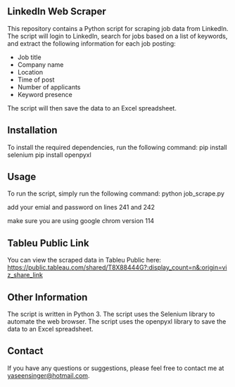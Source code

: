 ## LinkedIn Web Scraper

This repository contains a Python script for scraping job data from LinkedIn. The script will login to LinkedIn, search for jobs based on a list of keywords, and extract the following information for each job posting:

* Job title
* Company name
* Location
* Time of post
* Number of applicants
* Keyword presence
  
The script will then save the data to an Excel spreadsheet.

## Installation

To install the required dependencies, run the following command:
pip install selenium 
pip install openpyxl

## Usage

To run the script, simply run the following command:
python job_scrape.py

add your emial and password on lines 241 and 242

make sure you are using google chrom version 114

## Tableu Public Link
You can view the scraped data in Tableu Public here: https://public.tableau.com/shared/T8X88444G?:display_count=n&:origin=viz_share_link

## Other Information
The script is written in Python 3.
The script uses the Selenium library to automate the web browser.
The script uses the openpyxl library to save the data to an Excel spreadsheet.
## Contact
If you have any questions or suggestions, please feel free to contact me at yaseensinger@hotmail.com.
